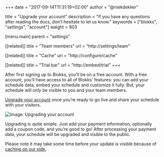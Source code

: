+++
date            = "2017-09-14T11:31:19+02:00"
author          = "@niekdekker"

title           = "Upgrade your account"
description     = "If you have any questions after reading the docs, don’t hesitate to let us know."
keywords        = ["blokks", "settings", "account"]
weight          = 803

[menu.main]
parent          = "settings"

[[related]]
title = "Team members"
url = "http://settings/team"

[[related]]
title = "Cache"
url = "http://configure/cache"

[[related]]
title = "Trial bar"
url = "http://embed/trial"
+++

After first signing up to Blokks, you’ll be on a free account. With a free account, you’ll have access to all of Blokks’ features: you can add your schedule data, embed your schedule and customize it fully. But, your schedule will only be visible to you and your team members.

[Upgrade your account](https://blokks.co/manage/upgrades) once you’re ready to go live and share your schedule with your visitors.

![Image: Upgrading your account](https://blokks.co/docs/images/image.png)

Upgrading is quite simple. Just add your payment information, optionally add a coupon code, and you’re good to go! After processing your payment data, your schedule will be upgraded and visible to the public.

<span class='note'>Please note it may take some time before your update is visible because of [caching on our side.](http://configure/cache)</span>
